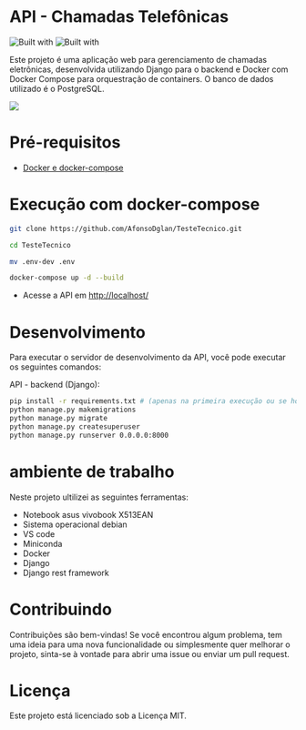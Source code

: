 # API - Chamadas Telefônicas
![Built with](https://img.shields.io/badge/Django-092E20?style=for-the-badge&logo=django&logoColor=green)
![Built with](https://img.shields.io/pypi/pyversions/Django) 


Este projeto é uma aplicação web para gerenciamento de chamadas eletrônicas, desenvolvida utilizando Django para o backend e Docker com Docker Compose para orquestração de containers. O banco de dados utilizado é o PostgreSQL.

![](https://reactiongifs.me/cdn-cgi/imagedelivery/S36QsAbHn6yI9seDZ7V8aA/18f67a6f-c8fa-4903-1589-afde824de800/w=400)


# Pré-requisitos

- [Docker e docker-compose](https://docs.docker.com/engine/install/)

# Execução com docker-compose

```sh
git clone https://github.com/AfonsoDglan/TesteTecnico.git
```

```sh
cd TesteTecnico
```

```sh
mv .env-dev .env
```

```sh
docker-compose up -d --build
```

- Acesse a API em [http://localhost/](http://localhost/)

# Desenvolvimento

Para executar o servidor de desenvolvimento da API, você pode executar os seguintes comandos:

API - backend (Django):

```sh
pip install -r requirements.txt # (apenas na primeira execução ou se houverem novas dependências)
python manage.py makemigrations
python manage.py migrate
python manage.py createsuperuser
python manage.py runserver 0.0.0.0:8000
```
# ambiente de trabalho
Neste projeto ultilizei as seguintes ferramentas:
- Notebook asus vivobook X513EAN
- Sistema operacional debian
- VS code
- Miniconda
- Docker
- Django
- Django rest framework
# Contribuindo

Contribuições são bem-vindas! Se você encontrou algum problema, tem uma ideia para uma nova funcionalidade ou simplesmente quer melhorar o projeto, sinta-se à vontade para abrir uma issue ou enviar um pull request.

# Licença

Este projeto está licenciado sob a Licença MIT.
